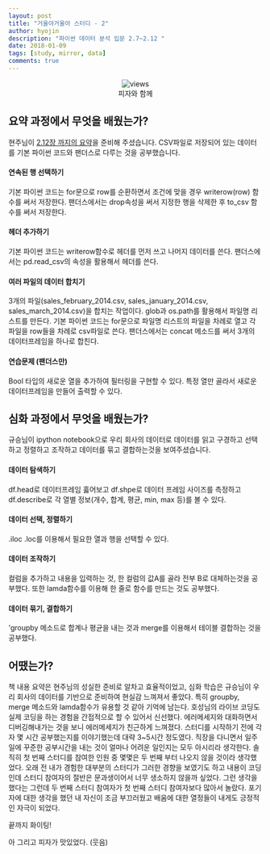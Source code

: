 ```yaml
---
layout: post
title: "거울아거울아 스터디 - 2"
author: hyojin
description: "파이썬 데이터 분석 입문 2.7~2.12 "
date: 2018-01-09
tags: [study, mirror, data]
comments: true
---
```

<center>
<figure>
<img src="/images/mirror-2-1.jpg" alt="views">
<figcaption>피자와 함께</figcaption>
</figure>
</center>

## 요약 과정에서 무엇을 배웠는가?
현주님이 [2.12장 까지의 요약](https://github.com/wayhome25/analytics-with-python/blob/master/chapter_2.7-2.12.md)을 준비해 주셨습니다.
CSV파일로 저장되어 있는 데이터를 기본 파이썬 코드와 팬더스로 다루는 것을 공부했습니다.

#### 연속된 행 선택하기
기본 파이썬 코드는 for문으로 row를 순환하면서 조건에 맞을 경우 writerow(row) 함수를 써서 저장한다.
팬더스에서는 drop속성을 써서 지정한 행을 삭제한 후 to_csv 함수를 써서 저장한다.

#### 헤더 추가하기
기본 파이썬 코드는 writerow함수로 헤더를 먼저 쓰고 나머지 데이터를 쓴다.
팬더스에서는  pd.read_csv의 속성을 활용해서 헤더를 쓴다.

#### 여러 파일의 데이터 합치기
3개의 파일(sales_february_2014.csv, sales_january_2014.csv, sales_march_2014.csv)을 합치는 작업이다.
glob과 os.path를 활용해서 파일명 리스트를 만든다.
기본 파이썬 코드는 for문으로 파일명 리스트의 파일을 차례로 열고 각 파일을 row들을 차례로 csv파일로 쓴다.
팬더스에서는 concat 메소드를 써서 3개의 데이터프레임을 하나로 합친다.

#### 연습문제 (팬더스만)
Bool 타입의 새로운 열을 추가하여 필터링을 구현할 수 있다.
특정 열만 골라서 새로운 데이터프레임을 만들어 출력할 수 있다.


## 심화 과정에서 무엇을 배웠는가?
규승님이 ipython notebook으로 우리 회사의 데이터로 데이터를 읽고 구경하고 선택하고 정렬하고 조작하고 데이터를 묶고 결합하는것을 보여주셨습니다.

#### 데이터 탐색하기
df.head로 데이터프레임 훓어보고  df.shpe로 데이터 프레임 사이즈를 측정하고 df.describe로 각 열별 정보(개수, 합계, 평균, min, max 등)를 볼 수 있다.

#### 데이터 선택, 정렬하기
.iloc .loc를 이용해서 필요한 열과 행을 선택할 수 있다.

#### 데이터 조작하기
컬럼을 추가하고 내용을 입력하는 것, 한 컬럼의 값A를 골라 전부 B로 대체하는것을 공부했다. 또한 lamda함수를 이용해 한 줄로 함수를 만드는 것도 공부했다.

#### 데이터 묶기, 결합하기
'groupby 메소드로 합계나 평균을 내는 것과 merge를 이용해서 테이블 결합하는 것을 공부했다.

## 어땠는가?
책 내용 요약은 현주님의 성실한 준비로 알차고 효율적이었고, 심화 학습은 규승님이 우리 회사의 데이터를 기반으로 준비하여 현실감 느껴져서 좋았다.
특히 groupby, merge 메소드와 lamda함수가 유용할 것 같아 기억에 남는다.
호성님의 라이브 코딩도 실제 코딩을 하는 경험을 간접적으로 할 수 있어서 신선했다. 에러메세지와 대화하면서 디버깅해내가는 것을 보니 에러메세지가 친근하게 느껴졌다.
스터디를 시작하기 전에 각자 몇 시간 공부했는지를 이야기했는데 대략 3~5시간 정도였다. 직장을 다니면서 일주일에 꾸준한 공부시간을 내는 것이 얼마나 어려운 일인지는 모두 아시리라 생각한다.
솔직히 첫 번째 스터디를 참여한 인원 중 몇몇은 두 번째 부터 나오지 않을 것이라 생각했었다. 오래 전 내가 경험한 대부분의 스터디가 그러한 경향을 보였기도 하고 내용이 코딩인데 스터디 참여자의 절반은 문과생이어서 너무 생소하지 않을까 싶었다. 그런 생각을 했다는 그런데 두 번째 스터디 참여자가 첫 번째 스터디 참여자보다 많아서 놀랐다. 포기자에 대한 생각을 했던 내 자신이 조금 부끄러웠고 배움에 대한 열정들이 내게도 긍정적인 자극이 되었다.

끝까지 화이팅!

아 그리고 피자가 맛있었다. (웃음)
